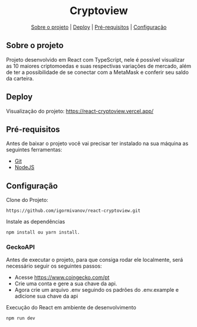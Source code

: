  <h1 align="center">Cryptoview</h1>

<p align="center">
 <a href="#sobre-o-projeto">Sobre o projeto</a> |
 <a href="#deploy">Deploy</a> |
 <a href="#pré-requisitos">Pré-requisitos</a> |
 <a href="#configuração">Configuração</a> 
</p>

## Sobre o projeto
Projeto desenvolvido em React com TypeScript, nele é possível visualizar as 10 maiores criptomoedas e suas respectivas variações de mercado, além de ter a possibilidade de se conectar com a MetaMask e conferir seu saldo da carteira.

## Deploy
Visualização do projeto: https://react-cryptoview.vercel.app/

## Pré-requisitos

Antes de baixar o projeto você vai precisar ter instalado na sua máquina as seguintes ferramentas:

* [Git](https://git-scm.com)
* [NodeJS](https://nodejs.org/en/)

## Configuração
Clone do Projeto:
```
https://github.com/igormivanov/react-cryptoview.git
```
Instale as dependências
```
npm install ou yarn install.
```
### GeckoAPI

Antes de executar o projeto, para que consiga rodar ele localmente, será necessário seguir os seguintes passos:
- Acesse https://www.coingecko.com/pt
- Crie uma conta e gere a sua chave da api.
- Agora crie um arquivo .env seguindo os padrões do .env.example e adicione sua chave da api


Execução do React em ambiente de desenvolvimento
```
npm run dev
```


